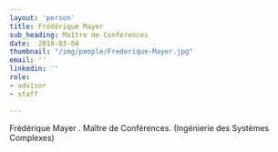 ```yaml
---
layout: 'person'
title: Frédérique Mayer
sub_heading: Maître de Conférences
date:  2018-03-04
thumbnail: "/img/people/Frederique-Mayer.jpg"
email: ''
linkedin: ''
role:
- advisor
- staff

---
```


Frédérique Mayer
. Maître de Conférences. (Ingénierie des Systèmes Complexes)